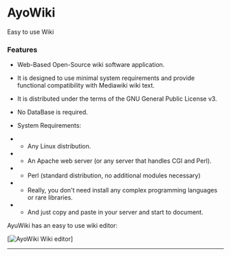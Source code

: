 # AyoWiki

Easy to use Wiki

### Features

- Web-Based Open-Source wiki software application.
- It is designed to use minimal system requirements and provide functional compatibility with Mediawiki wiki text.
- It is distributed under the terms of the GNU General Public License v3.
- No DataBase is required.

- System Requirements:
- - Any Linux distribution.
- - An Apache web server (or any server that handles CGI and Perl).
- - Perl (standard distribution, no additional modules necessary)
- - Really, you don't need install any complex programming languages or rare libraries.
- - And just copy and paste in your server and start to document.

AyuWiki has an easy to use wiki editor:

[![AyoWiki Wiki editor](https://ayowiki.org/wiki/db/Image/Ayowikiscrsh1.png "AyoWiki Wiki-editor")]

----
